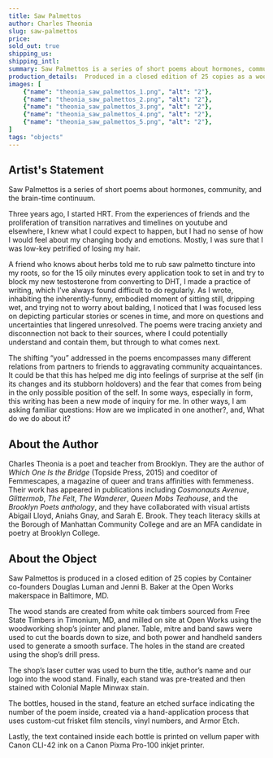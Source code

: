 ```yaml
---
title: Saw Palmettos
author: Charles Theonia
slug: saw-palmettos
price:
sold_out: true
shipping_us: 
shipping_intl: 
summary: Saw Palmettos is a series of short poems about hormones, community, and the brain-time continuum.
production_details:  Produced in a closed edition of 25 copies as a wooden display stand holding 30 tincture bottles.
images: [
    {"name": "theonia_saw_palmettos_1.png", "alt": "2"},
    {"name": "theonia_saw_palmettos_2.png", "alt": "2"},
    {"name": "theonia_saw_palmettos_3.png", "alt": "2"},
    {"name": "theonia_saw_palmettos_4.png", "alt": "2"},
    {"name": "theonia_saw_palmettos_5.png", "alt": "2"},
]
tags: "objects"
---
```


## Artist's Statement

Saw Palmettos is a series of short poems about hormones, community, and the brain-time continuum.

Three years ago, I started HRT. From the experiences of friends and the proliferation of transition narratives and timelines on youtube and elsewhere, I knew what I could expect to happen, but I had no sense of how I would feel about my changing body and emotions. Mostly, I was sure that I was low-key petrified of losing my hair.

A friend who knows about herbs told me to rub saw palmetto tincture into my roots, so for the 15 oily minutes every application took to set in and try to block my new testosterone from converting to DHT, I made a practice of writing, which I’ve always found difficult to do regularly. As I wrote, inhabiting the inherently-funny, embodied moment of sitting still, dripping wet, and trying not to worry about balding, I noticed that I was focused less on depicting particular stories or scenes in time, and more on questions and uncertainties that lingered unresolved. The poems were tracing anxiety and disconnection not back to their sources, where I could potentially understand and contain them, but through to what comes next.

The shifting “you” addressed in the poems encompasses many different relations from partners to friends to aggravating community acquaintances. It could be that this has helped me dig into feelings of surprise at the self (in its changes and its stubborn holdovers) and the fear that comes from being in the only possible position of the self. In some ways, especially in form, this writing has been a new mode of inquiry for me. In other ways, I am asking familiar questions: How are we implicated in one another?, and, What do we do about it?


## About the Author

Charles Theonia is a poet and teacher from Brooklyn. They are the author of _Which One Is the Bridge_ (Topside Press, 2015) and coeditor of Femmescapes, a magazine of queer and trans affinities with femmeness. Their work has appeared in publications including _Cosmonauts Avenue_, _Glittermob_, _The Felt_, _The Wanderer_, _Queen Mobs Teahouse_, and the _Brooklyn Poets anthology_, and they have collaborated with visual artists Abigail Lloyd, Aniahs Gnay, and Sarah E. Brook. They teach literacy skills at the Borough of Manhattan Community College and are an MFA candidate in poetry at Brooklyn College.

## About the Object

Saw Palmettos is produced in a closed edition of 25 copies by Container co-founders Douglas Luman and Jenni B. Baker at the Open Works makerspace in Baltimore, MD.

The wood stands are created from white oak timbers sourced from Free State Timbers in Timonium, MD, and milled on site at Open Works using the woodworking shop’s jointer and planer. Table, mitre and band saws were used to cut the boards down to size, and both power and handheld sanders used to generate a smooth surface. The holes in the stand are created using the shop’s drill press.

The shop’s laser cutter was used to burn the title, author’s name and our logo into the wood stand. Finally, each stand was pre-treated and then stained with Colonial Maple Minwax stain.

The bottles, housed in the stand, feature an etched surface indicating the number of the poem inside, created via a hand-application process that uses custom-cut frisket film stencils, vinyl numbers, and Armor Etch.

Lastly, the text contained inside each bottle is printed on vellum paper with Canon CLI-42 ink on a Canon Pixma Pro-100 inkjet printer.